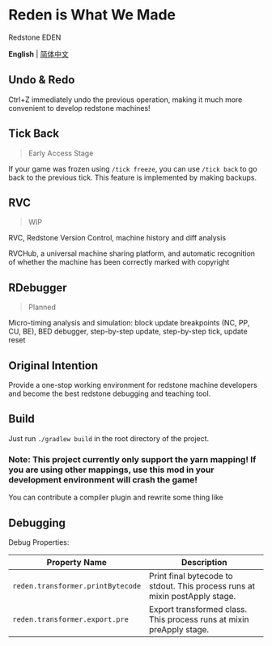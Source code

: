 # Reden is What We Made

Redstone EDEN

**English** | [简体中文](./README.zh-CN.md)

## Undo & Redo

Ctrl+Z immediately undo the previous operation, making it much more convenient to develop redstone machines!

## Tick Back
> Early Access Stage

If your game was frozen using `/tick freeze`, you can use `/tick back` to go back to the previous tick. This feature is implemented by making backups.

## RVC
> WIP

RVC, Redstone Version Control, machine history and diff analysis

RVCHub, a universal machine sharing platform, and automatic recognition of whether the machine has been correctly marked with copyright

## RDebugger
> Planned

Micro-timing analysis and simulation: block update breakpoints (NC, PP, CU, BE), BED debugger, step-by-step update, step-by-step tick, update reset

## Original Intention

Provide a one-stop working environment for redstone machine developers and become the best redstone debugging and teaching tool.

## Build

Just run `./gradlew build` in the root directory of the project.

### Note: This project currently only support the yarn mapping! If you are using other mappings, use this mod in your development environment will crash the game!

You can contribute a compiler plugin and rewrite some thing like

## Debugging

Debug Properties:

| Property Name                     | Description                                                                 |
|-----------------------------------|-----------------------------------------------------------------------------|
| `reden.transformer.printBytecode` | Print final bytecode to stdout. This process runs at mixin postApply stage. |
| `reden.transformer.export.pre`    | Export transformed class. This process runs at mixin preApply stage.        |
